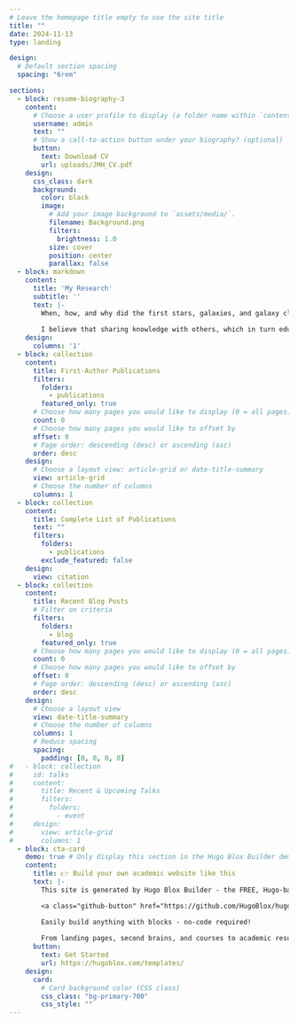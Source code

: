 ```yaml
---
# Leave the homepage title empty to use the site title
title: ""
date: 2024-11-13
type: landing

design:
  # Default section spacing
  spacing: "6rem"

sections:
  - block: resume-biography-3
    content:
      # Choose a user profile to display (a folder name within `content/authors/`)
      username: admin
      text: ""
      # Show a call-to-action button under your biography? (optional)
      button:
        text: Download CV
        url: uploads/JMH_CV.pdf
    design:
      css_class: dark
      background:
        color: black
        image:
          # Add your image background to `assets/media/`.
          filename: Background.png
          filters:
            brightness: 1.0
          size: cover
          position: center
          parallax: false
  - block: markdown
    content:
      title: 'My Research'
      subtitle: ''
      text: |-
        When, how, and why did the first stars, galaxies, and galaxy clusters form? In what ways did large-scale structure influence these first structures? And what sources of radiation reionized the Universe? These questions, which drive modern extragalactic astronomy, are core to my research. Using data from <a href="https://science.nasa.gov/mission/webb/" target="_blank">the James Webb Space Telescope (JWST)</a>, I have worked to: (#1) identify, characterize, and understand galaxies and galaxy clusters in the very early Universe; while (#2) connecting the physical properties of the most distant known galaxies and galaxy clusters with their large-scale environment. In particular, I have made numerous and impactful contributions toward the selection, photometric redshift determination, physical property inference, and interpretation of galaxies and galaxy clusters at the redshift frontier. I have extensive experience interpreting observations from three out of the four instruments on JWST: <a href="https://science.nasa.gov/mission/webb/mid-infrared-instrument-miri/" target="_blank">the Mid-Infrared Instrument (MIRI)</a>, <a href="https://science.nasa.gov/mission/webb/nircam/" target="_blank">the Near Infrared Camera (NIRCam)</a>, and <a href="https://science.nasa.gov/mission/webb/nirspec/" target="_blank">the Near Infrared Spectrograph (NIRSpec)</a>, with a specific emphasis in the wide field slitless spectroscopic (WFSS) observing mode of NIRCam.
    
        I believe that sharing knowledge with others, which in turn educates and inspires the future generations of humanity and scientists, is one of the most important and significant activities that we can do as astronomers. To this end, I have spent my time mentoring, teaching, and tutoring local undergraduate students in mathematics and science at both the introductory and advanced level. While an undergraduate student, I co-organized a weekly extragalactic seminar at Princeton University. During graduate school, I co-organized a bi-weekly extragalactic seminar at the University of Arizona, which included lectures and workshops related to using JWST and understanding the high-redshift Universe. I recently started educating amateur astronomers and high school students in Tucson, AZ about JWST. Furthermore, my research related to my help discovering and understanding the most distant known galaxy, JADES-GS-z14-0, has been featured in national and international press, including <a href="https://blogs.nasa.gov/webb/2024/05/30/nasas-james-webb-space-telescope-finds-most-distant-known-galaxy/" target="_blank">a blog post from NASA</a> that already has more than one million impressions, and <a href="https://www.youtube.com/watch?v=FR7VGHauNxw" target="_blank">an interview filmed by the University of Arizona</a> that already has more than one thousand views.
    design:
      columns: '1'
  - block: collection
    content:
      title: First-Author Publications
      filters:
        folders:
          - publications
        featured_only: true
      # Choose how many pages you would like to display (0 = all pages)
      count: 0
      # Choose how many pages you would like to offset by
      offset: 0
      # Page order: descending (desc) or ascending (asc)
      order: desc
    design:
      # Choose a layout view: article-grid or date-title-summary
      view: article-grid
      # Choose the number of columns
      columns: 1
  - block: collection
    content:
      title: Complete List of Publications
      text: ""
      filters:
        folders:
          - publications
        exclude_featured: false
    design:
      view: citation
  - block: collection
    content:
      title: Recent Blog Posts
      # Filter on criteria
      filters:
        folders:
          - blog
        featured_only: true
      # Choose how many pages you would like to display (0 = all pages)
      count: 0
      # Choose how many pages you would like to offset by
      offset: 0
      # Page order: descending (desc) or ascending (asc)
      order: desc
    design:
      # Choose a layout view
      view: date-title-summary
      # Choose the number of columns
      columns: 1
      # Reduce spacing
      spacing:
        padding: [0, 0, 0, 0]
#   - block: collection
#     id: talks
#     content:
#       title: Recent & Upcoming Talks
#       filters:
#         folders:
#           - event
#     design:
#       view: article-grid
#       columns: 1
  - block: cta-card
    demo: true # Only display this section in the Hugo Blox Builder demo site
    content:
      title: 👉 Build your own academic website like this
      text: |-
        This site is generated by Hugo Blox Builder - the FREE, Hugo-based open source website builder trusted by 250,000+ academics like you.

        <a class="github-button" href="https://github.com/HugoBlox/hugo-blox-builder" data-color-scheme="no-preference: light; light: light; dark: dark;" data-icon="octicon-star" data-size="large" data-show-count="true" aria-label="Star HugoBlox/hugo-blox-builder on GitHub">Star</a>

        Easily build anything with blocks - no-code required!
        
        From landing pages, second brains, and courses to academic resumés, conferences, and tech blogs.
      button:
        text: Get Started
        url: https://hugoblox.com/templates/
    design:
      card:
        # Card background color (CSS class)
        css_class: "bg-primary-700"
        css_style: ""
---
```

